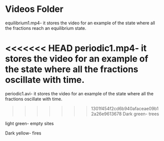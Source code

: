 # Videos Folder 

equilibrium1.mp4- it stores the video for an example of the state where all the fractions reach an equilibrium state.

<<<<<<< HEAD
periodic1.mp4-  it stores the video for an example of the state where all the fractions oscillate with time.
=======
periodic1.avi-  it stores the video for an example of the state where all the fractions oscillate with time.

>>>>>>> 1301f454f2cd6b940afaceae09b12a26e9613678
Dark green- trees

light green- empty sites

Dark yellow- fires

